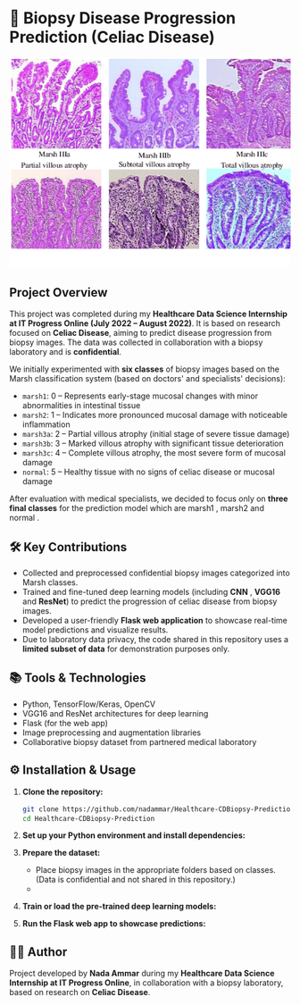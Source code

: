 # 🏥 Biopsy Disease Progression Prediction (Celiac Disease)

![Biopsy Sample Classes](images/marsh_classes.png)

##  Project Overview

This project was completed during my **Healthcare Data Science Internship at IT Progress Online (July 2022 – August 2022)**. It is based on research focused on **Celiac Disease**, aiming to predict disease progression from biopsy images. The data was collected in collaboration with a biopsy laboratory and is **confidential**.

We initially experimented with **six classes** of biopsy images based on the Marsh classification system (based on doctors' and specialists' decisions):

* `marsh1`: 0 – Represents early-stage mucosal changes with minor abnormalities in intestinal tissue
* `marsh2`: 1 – Indicates more pronounced mucosal damage with noticeable inflammation
* `marsh3a`: 2 – Partial villous atrophy (initial stage of severe tissue damage)
* `marsh3b`: 3 – Marked villous atrophy with significant tissue deterioration
* `marsh3c`: 4 – Complete villous atrophy, the most severe form of mucosal damage
* `normal`: 5 – Healthy tissue with no signs of celiac disease or mucosal damage

After evaluation with medical specialists, we decided to focus only on **three final classes** for the prediction model which are marsh1 , marsh2 and normal .

## 🛠️ Key Contributions

* Collected and preprocessed confidential biopsy images categorized into Marsh classes.
* Trained and fine-tuned deep learning models (including **CNN** , **VGG16** and **ResNet**) to predict the progression of celiac disease from biopsy images.
* Developed a user-friendly **Flask web application** to showcase real-time model predictions and visualize results.
* Due to laboratory data privacy, the code shared in this repository uses a **limited subset of data** for demonstration purposes only.

## 📚 Tools & Technologies

* Python, TensorFlow/Keras, OpenCV
* VGG16 and ResNet architectures for deep learning
* Flask (for the web app)
* Image preprocessing and augmentation libraries
* Collaborative biopsy dataset from partnered medical laboratory

## ⚙️ Installation & Usage

1. **Clone the repository:**

   ```bash
   git clone https://github.com/nadammar/Healthcare-CDBiopsy-Prediction.git  
   cd Healthcare-CDBiopsy-Prediction  
   ```
2. **Set up your Python environment and install dependencies:**

3. **Prepare the dataset:**

   * Place biopsy images in the appropriate folders based on classes. (Data is confidential and not shared in this repository.)
   * 
4. **Train or load the pre-trained deep learning models:**

5. **Run the Flask web app to showcase predictions:**

   


## 👨‍💻 Author

Project developed by **Nada Ammar** during my **Healthcare Data Science Internship at IT Progress Online**, in collaboration with a biopsy laboratory, based on research on **Celiac Disease**.



